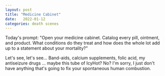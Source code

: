 ```yaml
---
layout: post
title: "Medicine Cabinet"
date:   2022-01-12
categories: death scenes
---
```

Today's prompt: "Open your medicine cabinet. Catalog every pill, ointment, and product. What conditions do they treat and how does the whole lot add up to a statement about your mortality?"

Let's see, let's see... Band-aids, calcium supplements, folic acid, my antiseizure drugs ... maybe this tube of IcyHot? No? I'm sorry, I just don't have anything that's going to fix your spontaneous human combustion.
